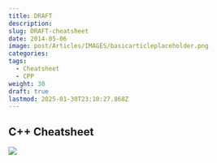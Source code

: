 ```yaml
---
title: DRAFT
description: 
slug: DRAFT-cheatsheet
date: 2014-05-06
image: post/Articles/IMAGES/basicarticleplaceholder.png
categories: 
tags:
  - Cheatsheet
  - CPP
weight: 30
draft: true
lastmod: 2025-01-30T23:10:27.868Z
---
```

## C++ Cheatsheet

![](/post/Articles/IMAGES/basicarticleplaceholder.png)
